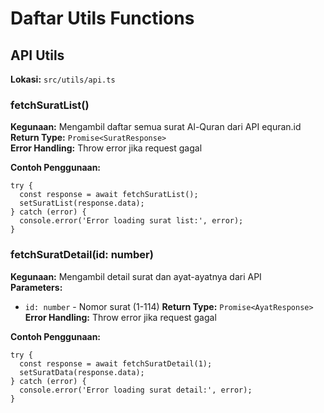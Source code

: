 # Daftar Utils Functions

## API Utils
**Lokasi:** `src/utils/api.ts`

### fetchSuratList()
**Kegunaan:** Mengambil daftar semua surat Al-Quran dari API equran.id  
**Return Type:** `Promise<SuratResponse>`  
**Error Handling:** Throw error jika request gagal

**Contoh Penggunaan:**
```tsx
try {
  const response = await fetchSuratList();
  setSuratList(response.data);
} catch (error) {
  console.error('Error loading surat list:', error);
}
```

### fetchSuratDetail(id: number)
**Kegunaan:** Mengambil detail surat dan ayat-ayatnya dari API  
**Parameters:**
- `id: number` - Nomor surat (1-114)
**Return Type:** `Promise<AyatResponse>`  
**Error Handling:** Throw error jika request gagal

**Contoh Penggunaan:**
```tsx
try {
  const response = await fetchSuratDetail(1);
  setSuratData(response.data);
} catch (error) {
  console.error('Error loading surat detail:', error);
}
```
